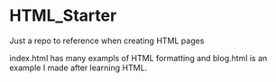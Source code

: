 # HTML_Starter
Just a repo to reference when creating HTML pages

index.html has many exampls of HTML formatting and blog.html is an example I made after learning HTML.

